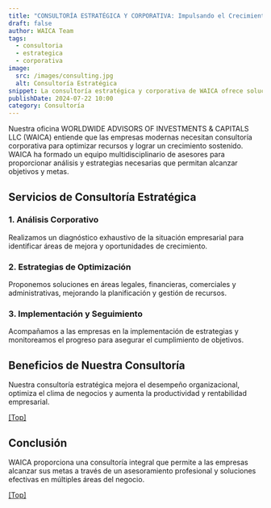 ```yaml
---
title: "CONSULTORÍA ESTRATÉGICA Y CORPORATIVA: Impulsando el Crecimiento Empresarial"
draft: false
author: WAICA Team
tags:
  - consultoria
  - estrategica
  - corporativa
image:
  src: /images/consulting.jpg
  alt: Consultoría Estratégica
snippet: La consultoría estratégica y corporativa de WAICA ofrece soluciones integrales para optimizar recursos y alcanzar metas empresariales.
publishDate: 2024-07-22 10:00
category: Consultoría
---
```


Nuestra oficina WORLDWIDE ADVISORS OF INVESTMENTS & CAPITALS LLC (WAICA) entiende que las empresas modernas necesitan consultoría corporativa para optimizar recursos y lograr un crecimiento sostenido. WAICA ha formado un equipo multidisciplinario de asesores para proporcionar análisis y estrategias necesarias que permitan alcanzar objetivos y metas.

## Servicios de Consultoría Estratégica

### 1. Análisis Corporativo

Realizamos un diagnóstico exhaustivo de la situación empresarial para identificar áreas de mejora y oportunidades de crecimiento.

### 2. Estrategias de Optimización

Proponemos soluciones en áreas legales, financieras, comerciales y administrativas, mejorando la planificación y gestión de recursos.

### 3. Implementación y Seguimiento

Acompañamos a las empresas en la implementación de estrategias y monitoreamos el progreso para asegurar el cumplimiento de objetivos.

## Beneficios de Nuestra Consultoría

Nuestra consultoría estratégica mejora el desempeño organizacional, optimiza el clima de negocios y aumenta la productividad y rentabilidad empresarial.

<a href="#top">[Top]</a>

## Conclusión

WAICA proporciona una consultoría integral que permite a las empresas alcanzar sus metas a través de un asesoramiento profesional y soluciones efectivas en múltiples áreas del negocio.

<a href="#top">[Top]</a>
